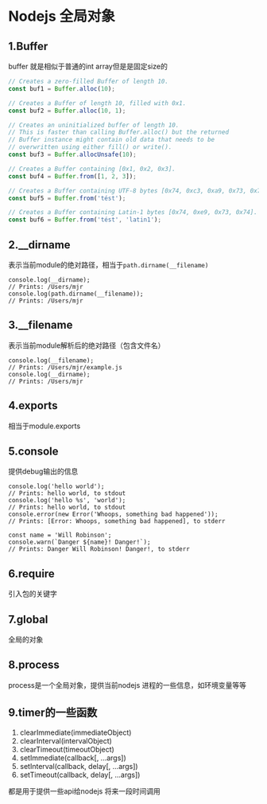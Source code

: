 Nodejs 全局对象
======

1.Buffer
---------
buffer 就是相似于普通的int array但是是固定size的

```js
// Creates a zero-filled Buffer of length 10.
const buf1 = Buffer.alloc(10);

// Creates a Buffer of length 10, filled with 0x1.
const buf2 = Buffer.alloc(10, 1);

// Creates an uninitialized buffer of length 10.
// This is faster than calling Buffer.alloc() but the returned
// Buffer instance might contain old data that needs to be
// overwritten using either fill() or write().
const buf3 = Buffer.allocUnsafe(10);

// Creates a Buffer containing [0x1, 0x2, 0x3].
const buf4 = Buffer.from([1, 2, 3]);

// Creates a Buffer containing UTF-8 bytes [0x74, 0xc3, 0xa9, 0x73, 0x74].
const buf5 = Buffer.from('tést');

// Creates a Buffer containing Latin-1 bytes [0x74, 0xe9, 0x73, 0x74].
const buf6 = Buffer.from('tést', 'latin1');
```

2.__dirname
-----
表示当前module的绝对路径，相当于`path.dirname(__filename)`

```es6
console.log(__dirname);
// Prints: /Users/mjr
console.log(path.dirname(__filename));
// Prints: /Users/mjr
```

3.__filename
------
表示当前module解析后的绝对路径（包含文件名）

```es6
console.log(__filename);
// Prints: /Users/mjr/example.js
console.log(__dirname);
// Prints: /Users/mjr
```

4.exports 
-------
相当于module.exports

5.console
--------
提供debug输出的信息

```
console.log('hello world');
// Prints: hello world, to stdout
console.log('hello %s', 'world');
// Prints: hello world, to stdout
console.error(new Error('Whoops, something bad happened'));
// Prints: [Error: Whoops, something bad happened], to stderr

const name = 'Will Robinson';
console.warn(`Danger ${name}! Danger!`);
// Prints: Danger Will Robinson! Danger!, to stderr
```

6.require
------
引入包的关键字

7.global
------
全局的对象

8.process
------
process是一个全局对象，提供当前nodejs 进程的一些信息，如环境变量等等

9.timer的一些函数
-------
1. clearImmediate(immediateObject)
2. clearInterval(intervalObject)
3. clearTimeout(timeoutObject)
4. setImmediate(callback[, ...args])
5. setInterval(callback, delay[, ...args])
6. setTimeout(callback, delay[, ...args])

都是用于提供一些api给nodejs 将来一段时间调用
